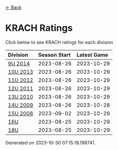 [<- Back](../readme.md)
# KRACH Ratings
Click below to see KRACH ratings for each division

| Division | Season Start | Latest Game |
| :-- | :-- | :-- |
| [9U 2014](9U-2014-ratings.md) | 2023-08-26 | 2023-10-29 |
| [10U 2013](10U-2013-ratings.md) | 2023-08-26 | 2023-10-29 |
| [11U 2012](11U-2012-ratings.md) | 2023-08-26 | 2023-10-29 |
| [12U 2011](12U-2011-ratings.md) | 2023-08-26 | 2023-10-29 |
| [13U 2010](13U-2010-ratings.md) | 2023-08-26 | 2023-10-29 |
| [14U 2009](14U-2009-ratings.md) | 2023-08-26 | 2023-10-28 |
| [15U 2008](15U-2008-ratings.md) | 2023-09-02 | 2023-10-29 |
| [16U](16U-ratings.md) | 2023-08-25 | 2023-10-29 |
| [18U](18U-ratings.md) | 2023-08-25 | 2023-10-29 |

Generated on 2023-10-30 07:15:18.198741.
